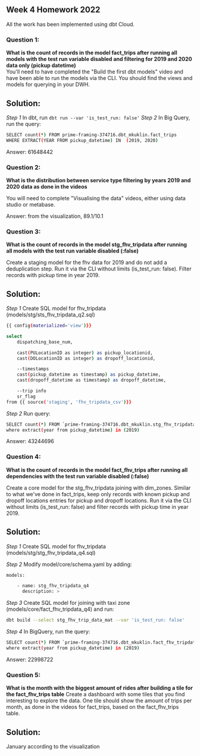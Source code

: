 ## Week 4 Homework 2022

All the work has been implemented using dbt Cloud.

### Question 1: 
**What is the count of records in the model fact_trips after running all models with the test run variable disabled and filtering for 2019 and 2020 data only (pickup datetime)**  
You'll need to have completed the "Build the first dbt models" video and have been able to run the models via the CLI. 
You should find the views and models for querying in your DWH.

## Solution:

*Step 1* In dbt, run `dbt run --var 'is_test_run: false'`
*Step 2* In Big Query, run the query:

```sh
SELECT count(*) FROM prime-framing-374716.dbt_mkuklin.fact_trips
WHERE EXTRACT(YEAR FROM pickup_datetime) IN  (2019, 2020) 
```

Answer: 61648442

### Question 2: 
**What is the distribution between service type filtering by years 2019 and 2020 data as done in the videos**

You will need to complete "Visualising the data" videos, either using data studio or metabase. 

Answer: from the visualization, 89.1/10.1

### Question 3: 
**What is the count of records in the model stg_fhv_tripdata after running all models with the test run variable disabled (:false)**  

Create a staging model for the fhv data for 2019 and do not add a deduplication step. Run it via the CLI without limits (is_test_run: false).
Filter records with pickup time in year 2019.

## Solution: 

*Step 1* Create SQL model for fhv_tripdata (models/stg/sts_fhv_tripdata_q2.sql)

```sh
{{ config(materialized='view')}}

select
    dispatching_base_num,

    cast(PULocationID as integer) as pickup_locationid,
    cast(DOLocationID as integer) as dropoff_locationid,

    --timestamps
    cast(pickup_datetime as timestamp) as pickup_datetime,
    cast(dropoff_datetime as timestamp) as dropoff_datetime,

    --trip info
    sr_flag
from {{ source('staging', 'fhv_tripdata_csv')}}
```

*Step 2* Run query:

```sh
SELECT count(*) FROM `prime-framing-374716.dbt_mkuklin.stg_fhv_tripdata_q2`
where extract(year from pickup_datetime) in (2019)
```

Answer: 43244696

### Question 4: 
**What is the count of records in the model fact_fhv_trips after running all dependencies with the test run variable disabled (:false)**  

Create a core model for the stg_fhv_tripdata joining with dim_zones.
Similar to what we've done in fact_trips, keep only records with known pickup and dropoff locations entries for pickup and dropoff locations. 
Run it via the CLI without limits (is_test_run: false) and filter records with pickup time in year 2019.

## Solution: 

*Step 1* Create SQL model for fhv_tripdata (models/stg/stg_fhv_tripdata_q4.sql)

*Step 2* Modify model/core/schema.yaml by adding:

```sh
models:

    - name: stg_fhv_tripdata_q4
      description: >
```

*Step 3* Create SQL model for joining with taxi zone (models/core/fact_fhv_tripdata_q4) and run:

```sh
dbt build --select stg_fhv_trip_data_mat --var 'is_test_run: false'
```

*Step 4* In BigQuery, run the query:

```sh
SELECT count(*) FROM `prime-framing-374716.dbt_mkuklin.fact_fhv_tripdata_q4`
where extract(year from pickup_datetime) in (2019)
```

Answer: 22998722

### Question 5: 
**What is the month with the biggest amount of rides after building a tile for the fact_fhv_trips table**
Create a dashboard with some tiles that you find interesting to explore the data. One tile should show the amount of trips per month, as done in the videos for fact_trips, based on the fact_fhv_trips table.

## Solution: 

January according to the visualization

